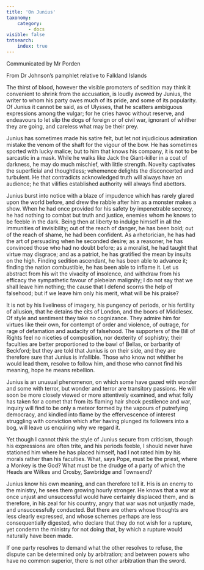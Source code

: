 ```yaml
---
title: 'On Junius'
taxonomy:
    category:
        - docs
visible: false
tntsearch:
    index: true
---
```


<div class="author">Communicated by Mr Porden</div>

<span class="pencil">From Dr Johnson’s pamphlet relative to Falkland Islands</span>

The thirst of blood, however the visible promoters of sedition may think it convenient to shrink from the accusation, is loudly avowed by Junius, the writer to whom his party owes much of its pride, and some of its popularity. Of Junius it cannot be said, as of Ulysses, that he scatters ambiguous expressions among the vulgar; for he cries havoc without reserve, and endeavours to let slip the dogs of foreign or of civil war, ignorant of whither they are going, and careless what may be their prey.

Junius has sometimes made his satire felt, but let not injudicious admiration mistake the venom of the shaft for the vigour of the bow. He has sometimes sported with lucky malice; but to him that knows his company, it is not to be sarcastic in a mask. While he walks like Jack the Giant-killer in a coat of darkness, he may do much mischief, with little strength. Novelty captivates the superficial and thoughtless; vehemence delights the disconcerted and turbulent. He that contradicts acknowledged truth will always have an audience; he that vilifies established authority will always find abettors.

Junius burst into notice with a blaze of impudence which has rarely glared upon the world before, and drew the rabble after him as a monster makes a show. When he had once provided for his safety by impenetrable secrecy, he had nothing to combat but truth and justice, enemies whom he knows to be feeble in the dark. Being then at liberty to indulge himself in all the immunities of invisibility; out of the reach of danger, he has been bold; out of the reach of shame, he had been confident. As a rhetorician, he has had the art of persuading when he seconded desire; as a reasoner, he has convinced those who had no doubt before; as a moralist, he had taught that virtue may disgrace; and as a patriot, he has gratified the mean by insults on the high. Finding sedition ascendant, he has been able to advance it; finding the nation combustible, he has been able to inflame it. Let us abstract from his wit the vivacity of insolence, and withdraw from his efficacy the sympathetic favour of plebeian malignity; I do not say that we shall leave him nothing; the cause that I defend scorns the help of falsehood; but if we leave him only his merit, what will be his praise?

It is not by his liveliness of imagery, his pungency of periods, or his fertility of allusion, that he detains the cits of London, and the boors of Middlesex. Of style and sentiment they take no cognizance. They admire him for virtues like their own, for contempt of order and violence, of outrage, for rage of defamation and audacity of falsehood. The supporters of the Bill of Rights feel no niceties of composition, nor dexterity of sophistry; their faculties are better proportioned to the bawl of Bellas, or barbarity of Beckford; but they are told that Junius is on their side, and they are therefore sure that Junius is infallible. Those who know not whither he would lead them, resolve to follow him, and those who cannot find his meaning, hope he means rebellion.

Junius is an unusual phenomenon, on which some have gazed with wonder and some with terror, but wonder and terror are transitory passions. He will soon be more closely viewed or more attentively examined, and what folly has taken for a comet that from its flaming hair shook pestilence and war, inquiry will find to be only a meteor formed by the vapours of putrefying democracy, and kindled into flame by the effervescence of interest struggling with conviction which after having plunged its followers into a bog, will leave us enquiring why we regard it.

Yet though I cannot think the style of Junius secure from criticism, though his expressions are often trite, and his periods feeble, I should never have stationed him where he has placed himself, had I not rated him by his morals rather than his faculties. What, says Pope, must be the priest, where a Monkey is the God? What must be the drudge of a party of which the Heads are Wilkes and Crosby, Sawbridge and Townsend?

Junius know his own meaning, and can therefore tell it. His is an enemy to the ministry, he sees them growing hourly stronger. He knows that a war at once unjust and unsuccessful would have certainly displaced them, and is therefore, in his zeal for his country, angry that war was not unjustly made, and unsuccessfully conducted. But there are others whose thoughts are less clearly expressed, and whose schemes perhaps are less consequentially digested, who declare that they do not wish for a rupture, yet condemn the ministry for not doing that, by which a rupture would naturally have been made.

If one party resolves to demand what the other resolves to refuse, the dispute can be determined only by arbitration; and between powers who have no common superior, there is not other arbitration than the sword.